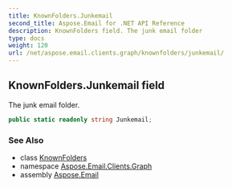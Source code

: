 ```yaml
---
title: KnownFolders.Junkemail
second_title: Aspose.Email for .NET API Reference
description: KnownFolders field. The junk email folder
type: docs
weight: 120
url: /net/aspose.email.clients.graph/knownfolders/junkemail/
---
```

## KnownFolders.Junkemail field

The junk email folder.

```csharp
public static readonly string Junkemail;
```

### See Also

* class [KnownFolders](../)
* namespace [Aspose.Email.Clients.Graph](../../knownfolders/)
* assembly [Aspose.Email](../../../)


